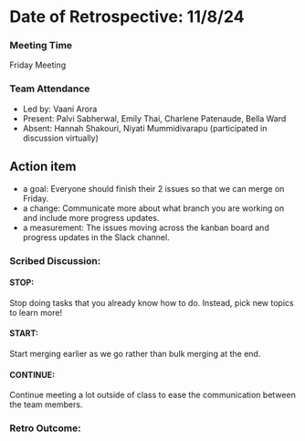 # Date of Retrospective: 11/8/24

### Meeting Time
Friday Meeting

### Team Attendance
* Led by: Vaani Arora
* Present: Palvi Sabherwal, Emily Thai, Charlene Patenaude, Bella Ward
* Absent: Hannah Shakouri, Niyati Mummidivarapu (participated in discussion virtually)

## Action item
* a goal: Everyone should finish their 2 issues so that we can merge on Friday.
* a change: Communicate more about what branch you are working on and include more progress updates.
* a measurement: The issues moving across the kanban board and progress updates in the Slack channel.

### Scribed Discussion:
#### STOP: 
Stop doing tasks that you already know how to do. Instead, pick new topics to learn more!

#### START: 
Start merging earlier as we go rather than bulk merging at the end.

#### CONTINUE: 
Continue meeting a lot outside of class to ease the communication between the team members.

### Retro Outcome:
